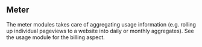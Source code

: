 Meter
-----

The meter modules takes care of aggregating usage information (e.g. rolling up individual pageviews to a website into daily or monthly aggregates).
See the usage module for the billing aspect.

